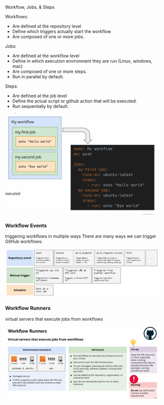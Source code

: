 Workflow, Jobs, & Steps

Workflows:

- Are defined at the repository level
- Define which triggers actually start the workflow
- Are composed of one or more jobs.

Jobs:

- Are defined at the workflow level
- Define in which execution environment they are run (Linux, windows, mac)
- Are composed of one or more steps.
- Run in parallel by default.

Steps:

- Are defined at the job level
- Define the actual script or github action that will be executed.
- Run sequentially by default.

![workflows](images/img.png)


### Workflow Events
triggering workflows in multiple ways
There are many ways we can trigger GitHub workflows:

![img.png](img.png)

### Workflow Runners

virtual servers that execute jobs from workflows

![img_1.png](img_1.png)